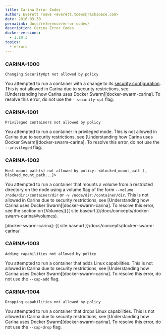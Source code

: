 ```yaml
---
title: Carina Error Codes
author: Everett Toews <everett.toews@rackspace.com>
date: 2016-03-30
permalink: docs/reference/error-codes/
description: Carina Error Codes
docker-versions:
  - 1.10.3
topics:
  - errors
---
```


### CARINA-1000

`Changing SecurityOpt not allowed by policy`

You attempted to run a container with a change to its [security configuration](https://docs.docker.com/engine/reference/run/#security-configuration). This is not allowed in Carina due to security restrictions, see [Understanding how Carina uses Docker Swarm][docker-swarm-carina]. To resolve this error, do not use the `--security-opt` flag.

### CARINA-1001

`Privileged containers not allowed by policy`

You attempted to run a container in privileged mode. This is not allowed in Carina due to security restrictions, see [Understanding how Carina uses Docker Swarm][docker-swarm-carina]. To resolve this error, do not use the `--privileged` flag.

### CARINA-1002

`Host mount path(s) not allowed by policy: <blocked_mount_path [, blocked_mount_path...]>`

You attempted to run a container that mounts a volume from a restricted directory on the node using a volume flag of the form `--volume /node/dir:/container/dir` or `-v /node/dir:/container/dir`. This is not allowed in Carina due to security restrictions, see [Understanding how Carina uses Docker Swarm][docker-swarm-carina]. To resolve this error, see the section on [Volumes]({{ site.baseurl }}/docs/concepts/docker-swarm-carina/#volumes).

[docker-swarm-carina]: {{ site.baseurl }}/docs/concepts/docker-swarm-carina/

### CARINA-1003

`Adding capabilities not allowed by policy`

You attempted to run a container that adds Linux capabilities. This is not allowed in Carina due to security restrictions, see [Understanding how Carina uses Docker Swarm][docker-swarm-carina]. To resolve this error, do not use the `--cap-add` flag.

### CARINA-1004

`Dropping capabilities not allowed by policy`

You attempted to run a container that drops Linux capabilities. This is not allowed in Carina due to security restrictions, see [Understanding how Carina uses Docker Swarm][docker-swarm-carina]. To resolve this error, do not use the `--cap-drop` flag.
